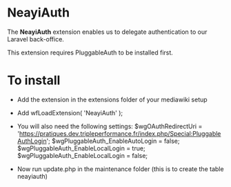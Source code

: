 # NeayiAuth

The **NeayiAuth** extension enables us to delegate authentication to our Laravel back-office.

This extension requires PluggableAuth to be installed first. 

# To install
* Add the extension in the extensions folder of your mediawiki setup
* Add wfLoadExtension( 'NeayiAuth' );
* You will also need the following settings: 
$wgOAuthRedirectUri = 'https://pratiques.dev.tripleperformance.fr/index.php/Special:PluggableAuthLogin';
$wgPluggableAuth_EnableAutoLogin = false;
$wgPluggableAuth_EnableLocalLogin = true;
$wgPluggableAuth_EnableLocalLogin = false;

* Now run update.php in the maintenance folder (this is to create the table neayiauth)

